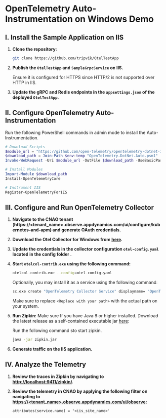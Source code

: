 # OpenTelemetry Auto-Instrumentation on Windows Demo

## I. Install the Sample Application on IIS

1. **Clone the repository:**
   
    ```bash
    git clone https://github.com/tripvik/OtelTestApp
    ```

2. **Publish the `OtelTestApp` and `SampleGrpcService` on IIS.**
   
    Ensure it is configured for HTTPS since HTTP/2 is not supported over HTTP in IIS.

3. **Update the gRPC and Redis endpoints in the `appsettings.json` of the deployed `OtelTestApp`.**

## II. Configure OpenTelemetry Auto-Instrumentation
Run the following PowerShell commands in admin mode to install the Auto-Instrumentation.

```powershell
# Download Scripts
$module_url = "https://github.com/open-telemetry/opentelemetry-dotnet-instrumentation/releases/latest/download/OpenTelemetry.DotNet.Auto.psm1"
$download_path = Join-Path $env:temp "OpenTelemetry.DotNet.Auto.psm1"
Invoke-WebRequest -Uri $module_url -OutFile $download_path -UseBasicParsing

# Install Modules
Import-Module $download_path
Install-OpenTelemetryCore

# Instrument IIS
Register-OpenTelemetryForIIS
```

## III. Configure and Run OpenTelemetry Collector

1. **Navigate to the CNAO tenant (https://<tenant_name>.observe.appdynamics.com/ui/configure/kubernetes-and-apm) and generate OAuth credentials.**

2. **Download the Otel Collector for Windows from [here](https://github.com/open-telemetry/opentelemetry-collector-releases/releases).**

3. **Update the credentials in the collector configuration `otel-config.yaml` located in the config folder .**

4. **Start `otelcol-contrib.exe` using the following command:**

    ```bash
    otelcol-contrib.exe --config=otel-config.yaml
    ```

   Optionally, you may install it as a service using the following command:

    ```bash
    sc.exe create "OpenTelemetry Collector Service" displayname= "OpenTelemetry Collector Service" start= delayed-auto binPath= "\"<Replace with your path>\\otelcol-contrib.exe\" --config=\"<Replace with your path>\\otel-config.yaml\""
    ```
   
   Make sure to replace `<Replace with your path>` with the actual path on your system.

5. **Run Zipkin:**
    Make sure If you have Java 8 or higher installed. Download the latest release as a self-contained executable jar [here](https://search.maven.org/remote_content?g=io.zipkin&a=zipkin-server&v=LATEST&c=exec):
    
    Run the following command sto start zipkin.
    ```bash
    java -jar zipkin.jar
    ```

6. **Generate traffic on the IIS application.**

## IV. Analyze the Telemetry

1. **Review the traces in Zipkin by navigating to [http://localhost:9411/zipkin/](http://localhost:9411/zipkin/).**

2. **Review the telemetry in CNAO by applying the following filter on navigating to [https://<tenant_name>.observe.appdynamics.com/ui/observe](https://<tenant_name>.observe.appdynamics.com/ui/observe):**

   ```
   attributes(service.name) = '<iis_site_name>'
   ```
